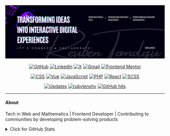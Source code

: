 <div align="center">
  
  <img src="images/black-email-header.png" alt="Reuben Oluwafemi" />
  <!-- <h4>📍 Nigeria | 📰 3 years experience | ✒️Front-End Developer  @Plugli LLC </h4> -->

  <p align="center">
    <a href="https://github.com/Rubylenshy" target="_blank"><img alt="GitHub" src="https://img.shields.io/badge/-GitHub-181717?style=flat-square&logo=GitHub&logoColor=white"></a>
    <a href="https://www.linkedin.com/in/reuben-tomoloju" target="_blank"><img alt="LinkedIn" src="https://img.shields.io/badge/-LinkedIn-0077B5?style=flat-square&logo=LinkedIn&logoColor=white"></a>
    <a href="https://twitter.com/tomoloj_" target="_blank"><img alt="X" src="https://img.shields.io/badge/-Twitter-000000?style=flat-square&logo=Twitter&logoColor=white"></a>
    <a href="mailto:reztomoloju@gmail.com" target="_blank"><img alt="Gmail" src="https://img.shields.io/badge/-Gmail-D14836?style=flat-square&logo=Gmail&logoColor=white"></a>
    <a href="https://www.frontendmentor.io/profile/Rubylenshy" target="_blank"><img alt="Frontend Mentor" src="https://img.shields.io/badge/-Frontend%20Mentor-0D96F2?style=flat-square&logo=FrontendMentor&logoColor=white"></a>
</a>
</p>

<p align="center">
    <a href="https://github.com/rubylenshy?tab=repositories&language=css" target="_blank"><img alt="CSS" src="https://img.shields.io/badge/-css-1572B6?style=flat-square&logo=CSS3&logoColor=white"></a>
    <a href="https://github.com/rubylenshy?tab=repositories&language=vue" target="_blank"><img alt="Vue" src="https://img.shields.io/badge/-vue.js-4FC08D?style=flat-square&logo=Vue.js&logoColor=white"></a>
    <a href="https://github.com/rubylenshy?tab=repositories&language=javascript" target="_blank"><img alt="JavaScript" src="https://img.shields.io/badge/-javascript-F7DF1E?style=flat-square&logo=JavaScript&logoColor=black"></a>
    <a href="https://github.com/rubylenshy?tab=repositories&language=php" target="_blank"><img alt="PHP" src="https://img.shields.io/badge/-php-777BB4?style=flat-square&logo=PHP&logoColor=white"></a>
    <a href="https://github.com/rubylenshy?tab=repositories&language=react" target="_blank"><img alt="React" src="https://img.shields.io/badge/-react-61DAFB?style=flat-square&logo=React&logoColor=black"></a>
    <a href="https://github.com/rubylenshy?tab=repositories&language=scss" target="_blank"><img alt="SCSS" src="https://img.shields.io/badge/-scss-CC6699?style=flat-square&logo=Sass&logoColor=white"></a>
</p>

<p align="center">
    <a href="https://github.com/rubylenshy?tab=followers" target="_blank"><img alt="Updates" src="https://img.shields.io/badge/--000000?style=flat-square&logo=RSS&logoColor=white"></a>
    <a href="https://github.com/rubylenshy" target="_blank"><img alt="rubylenshy" src="https://badges.pufler.dev/visits/rubylenshy/rubylenshy?logo=GitHub&label=visits&color=success&logoColor=white&style=flat-square"/></a>
    <a href="https://github.com/rubylenshy/rubylenshy" target="_blank"><img alt="GitHub hits" src="https://img.shields.io/github/last-commit/rubylenshy/rubylenshy?label=profile%20updated&style=flat-square"></a>
</p>
 </div>
<hr>

#### About

Tech in Web and Mathematics | Frontend Developer | Contributing to communities by developing problem-solving products

<details>
<summary>Click for GitHub Stats</summary>
<p align="center" style="display: flex; justify-content: center; align-items: center;">
    <img alt = "GitHub Stats" src="https://github-readme-stats.vercel.app/api?username=rubylenshy&show_icons=true&hide=issues&icon_color=000000&hide_border=true&title_color=5391FE&text_color=555">
    <img alt = "Top Language" src="https://github-readme-stats.vercel.app/api/top-langs/?username=rubylenshy&hide=html,&hide_border=true&title_color=5391FE&text_color=555"
</p>
</details>

